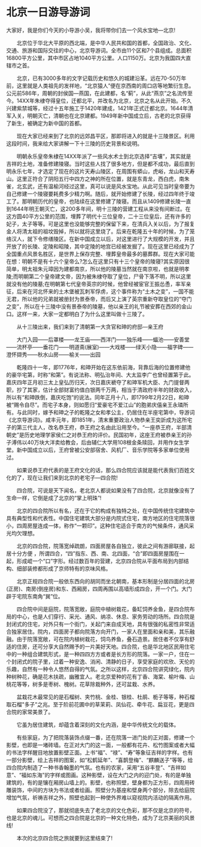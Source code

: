 # 北京一日游导游词
大家好，我是你们今天的小导游小吴，我将带你们去一个风水宝地—北京!

　　北京位于华北大平原的西北端，是中华人民共和国的首都，全国政治、文化、交通、旅游和国际交往的中心，北京导游词。全市由11个区和7个县组成。总面积16800平方公里，其中市区占地1040平方公里。人口1150万。北京为我国四大直辖市之首。

　　北京，已有3000多年的文字记载历史和悠久的城建沿革。远在70-50万年前，这里就是人类祖先的发祥地，“北京猿人”便在京西南的周口店等地繁衍生息。公元前586年，周朝的封侯国—燕国，在此建都，名“蓟”，从此“燕京”之名流传至今。14XX年朱棣夺得皇位，迁都北平，并改名为北京，北京之名从此开始。不久兴建紫禁城等，经过十五年施工于1420年建成，1421年正式迁都北京。1644年清军入关，明朝灭亡，清朝也在北京建都。1949年新中国成立后，古老的北京获得了新生，被确定为新中国的首都。

　　现在大家已经来到了北京的远郊昌平区，那即将进入的就是十三陵景区。利用这段时间，我来给大家讲解一下十三陵的历史背景和说明。

　　明朝永乐皇帝朱棣在14XX年派了一些风水术士到北京选择“吉壤”，其实就是吉祥的土地，准备修建陵寝。当时这些人找了很多地方，但是都不成功，最后直到明永乐七年，才选定了现在的这片天寿山陵区，在周围有蟒山，虎峪，龙山和天寿山。这里正符合了阴阳五行中四方之神的所在位置，就是东青龙，西白虎，南朱雀，北玄武，还有温榆河经过这里，真可以说是风水宝地。从此可见当时皇帝要为自己修建一个陵寝要耗费多少精力啊。随后，就开始修建了长陵，经过四年终于竣工了。那明朝历代的皇帝，也陆续在这里修建了陵寝。而且从1409修建长陵一直到1644年明王朝灭亡，这200多年间，明十三陵的营建工程从来没有间断过。在这方圆40平方公里的范围，埋葬了明代十三位皇帝，二十三位皇后，还有许多的妃子，太子等等。可是这里也没能够完整的保留下来，在清兵入关以后，为了报复金人将清太祖的祖坟毁掉，所以就将这里烧了。后来在乾隆五十年的时候，为了笼络汉人，就下令修缮陵区。在新中国成立以后，对这里进行了大规模的开发，并且开放了的长陵、定陵和昭陵，其中定陵的地宫已经被发掘了。现在这里已经成为了全国重点风景名胜区，是世界上保存完整、埋葬皇帝最多的墓葬群。现在大家可能在想：明朝不是有十六个皇帝么?怎么在这里只有十三个皇帝的陵寝?其实原因很简单，明太祖朱元璋因为建都南京，所以他的陵墓当然就在南京啦，也就是明孝陵;而明朝第二个皇帝建文帝，因为被朱棣夺取了皇位，尸骨下落不明，所以这里就没有他的陵墓;在明朝第七代皇帝英宗的时候，他曾经被宦官王振怂恿，率军亲征，后来在河北怀来的土木堡被瓦刺军俘虏，这个事件称为“土木之变”，一国不能无君，所以他的兄弟就被册封为景泰帝，而后又上演了英宗重新夺取皇位的“夺门之变”，所以在十三陵中没有景泰帝的陵墓，他以亲王的礼节被安葬在西郊的金山口。这样一来，大家一定都明白了为什么这里叫做十三陵了。

　　从十三陵出来，我们来到了清朝第一大贪官和珅的府邸—亲王府

　　大门入园——后罩楼——龙王庙——西洋门——独乐峰——蝠池——安善堂——流杯亭——垂花门——明道斋(展室)——大戏楼——绿天小隐——福字碑——澄怀撷秀——秋水山房——榆关——出园

　　乾隆四十一年，即1776年，和珅开始在这东依前海，背靠后海的位置修建他的豪华宅第，时称“和第”。有说法称、明弘治年间、大太监李广也曾经置第于此。嘉庆四年正月初三太上皇弘历归天，次日嘉庆褫夺了和珅军机大臣、九门提督两职，抄了其家，估计全部财富约值白银两千万两，相当于清政府半年的财政收入，所以有“和珅跌倒，嘉庆吃饱”的说法。同年正月十八，即1799年2月22日，和珅被“赐令自尽”。而宅子本身，则如愿归“爱豪宅不爱江山”的胞弟庆僖亲王永璘所有。与此同时，嫁予和珅之子的乾隆之女和孝公主，仍居住在半座宅第中，导游词《北京导游词》。咸丰元年，即1851年，清末重要政治人物恭亲王奕訢成为这所宅子的第三代主人，改名恭王府，恭王府之名由此沿用至今。“一座恭王府，半部清朝史”是历史地理学家侯仁之对恭王府的评价。民国初年，这座王府被恭亲王的孙子溥伟以40万块大洋卖给教会，后由辅仁大学用108根金条赎回，并用作女生学堂。新中国成立以后，王府曾被公安部宿舍、风机厂、音乐学院等多家单位使用过。

　　如果说恭王府代表的是王府文化的话，那么四合院应该就是能代表我们百姓文化的了，现在让我们来到北京的老宅子—四合院!

　　四合院，可说是天下闻名，老北京人都说如果没有了四合院，北京就像没有了生命一样，它倒是成了北京的“掌上明珠”!

　　北京的四合院所以有名，还在于它的构成有独特之处，在中国传统住宅建筑中具有典型性和代表性。中国住宅建筑大部分是内院式住宅，南方地区的住宅院落很小，四周房屋连成一体，称作“一颗印”。这种住宅适合于南方的气候条件，通风采光均欠理想。

　　北京的四合院，院落宽绰疏朗，四面房屋各自独立，彼此之间有游廊联接，起居十分方便 ，所谓四合，“四”指东、西、南、北四面，“合”即四面房屋围在一起，形成崐一个“口”字形。经过数百年的营建，北京四合院从平面布局到内部结构、细部装修都形成了京师特有的京味风格。

　　北京正规四合院一般依东西向的胡同而坐北朝南，基本形制是分居四面的北房(正房)、南房(倒座房)和东、西厢房，四周再围以高墙形成四合，开一个门。大门辟于宅院东南角“巽”位。

　　四合院中间是庭院，院落宽敞，庭院中植树栽花，备缸饲养金鱼，是四合院布局的中心，也是人们穿行、采光、通风、纳凉、休息、家务劳动的场所。四合院是封闭式的住宅，对外只有一个街门，关起门来自成天地，具有很强的私密性非常适合独家居住。院内，四面房子都向院落方向开门，一家人在里面和亲和美，其乐融融。由于院落宽敞，可在院内植树栽花，饲鸟养鱼，叠石造景。居住者不仅享有舒适的住房，还可分享大自然赐予的一片美好天地。四合院，也是华北地区民用住宅中的一种组合建筑形式，是一种四四方方或者是长方形的院落。一家一户，住在一个封闭式的院子里，过着一种安逸、消闲、清静的日子，享受家庭的欢欣、天伦的乐趣，自然有一种令人悠然自得的气氛。之所以这样，北京四合院讲究绿化，院内种树种花，确是花木扶疏，幽雅宜人。老北京爱种的花有丁香、海棠、榆叶梅、山桃花等等，树多是枣树、槐树。花草除栽种外，还可盆栽、水养。

　　盆栽花木最常见的是石榴树、夹竹桃、金桂、银桂、杜鹃、栀子等等，种石榴取石榴"多子"之兆。至于阶前花圃中的草茉莉、凤仙花、牵牛花、扁豆花，更是四合院的家常美景了。

　　它虽为居住建筑，却蕴含着深刻的文化内涵，是中华传统文化的载体。

　　有些家庭，为了把院落装饰点缀一番，还在院落一进门处的正对面，修建一个影壁，也即是一堵砖墙。在正对大门的这一面，一般都有花卉、松竹图案或者大幅的书法字样醒目地放置影壁正面。上书“福”、“禄”、“寿”等象征吉祥的字样。也有一部分影壁，绘上吉祥的图案，如“松鹤延年”、“喜鹊登梅”、“麒麟送子”等等，给四合院内制造了一种书香翰墨的气氛。也有的农家，采用“五谷丰登”、“吉祥如意”、“福如东海”的字样或图画。这种影壁，设在大门之内的迎门处，有的是单独建筑的，有的是镶在厢房山墙上的。影壁，也称照壁，壁身都为正方形，四周用砖雕装饰，中间的方块为书法或者绘画。照壁分为基座和壁身两个部分，除去给庭院增加气氛，祈祷吉祥之外，照壁也起到一种使外界难以窥视院内活动的隔离作用。

　　如果四合院没了，那就彻底失去了老北京的文化色彩，那不仅是北京的符号，也是北京的魂儿。可想而之四合院是北京的一种文化特色，成为了北京美丽的风景线!

　　本次的北京四合院之旅就要到这里结束了!